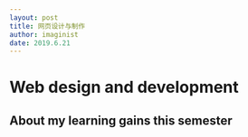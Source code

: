 ```yaml
---
layout: post
title: 网页设计与制作
author: imaginist
date: 2019.6.21
---
```


# Web design and development
## About my learning gains this semester